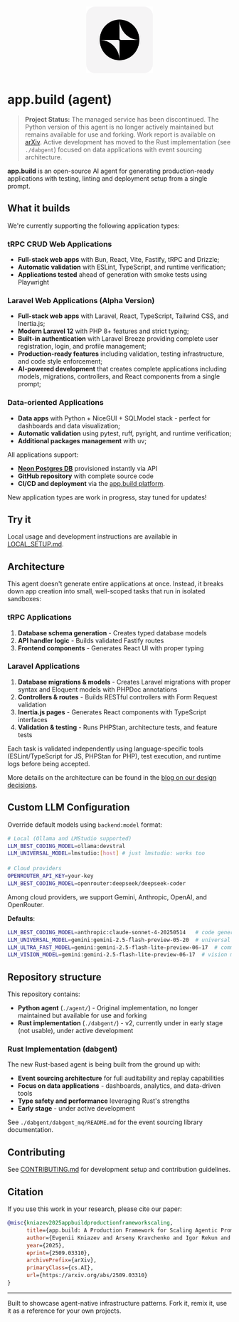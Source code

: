 <div align="center">
  <img src="logo.png" alt="app.build logo" width="150">
</div>

# app.build (agent)

> **Project Status:** The managed service has been discontinued. The Python version of this agent is no longer actively maintained but remains available for use and forking. Work report is available on [arXiv](https://arxiv.org/abs/2509.03310). Active development has moved to the Rust implementation (see `./dabgent`) focused on data applications with event sourcing architecture.

**app.build** is an open-source AI agent for generating production-ready applications with testing, linting and deployment setup from a single prompt.

## What it builds

We're currently supporting the following application types:

### tRPC CRUD Web Applications

- **Full-stack web apps** with Bun, React, Vite, Fastify, tRPC and Drizzle;
- **Automatic validation** with ESLint, TypeScript, and runtime verification;
- **Applications tested** ahead of generation with smoke tests using Playwright

### Laravel Web Applications (Alpha Version)

- **Full-stack web apps** with Laravel, React, TypeScript, Tailwind CSS, and Inertia.js;
- **Modern Laravel 12** with PHP 8+ features and strict typing;
- **Built-in authentication** with Laravel Breeze providing complete user registration, login, and profile management;
- **Production-ready features** including validation, testing infrastructure, and code style enforcement;
- **AI-powered development** that creates complete applications including models, migrations, controllers, and React components from a single prompt;

### Data-oriented Applications

- **Data apps** with Python + NiceGUI + SQLModel stack - perfect for dashboards and data visualization;
- **Automatic validation** using pytest, ruff, pyright, and runtime verification;
- **Additional packages management** with uv;

All applications support:
- **[Neon Postgres DB](https://get.neon.com/ab5)** provisioned instantly via API
- **GitHub repository** with complete source code
- **CI/CD and deployment** via the [app.build platform](https://github.com/appdotbuild/platform).

New application types are work in progress, stay tuned for updates!

## Try it

Local usage and development instructions are available in [LOCAL_SETUP.md](LOCAL_SETUP.md).

## Architecture

This agent doesn't generate entire applications at once. Instead, it breaks down app creation into small, well-scoped tasks that run in isolated sandboxes:

### tRPC Applications
1. **Database schema generation** - Creates typed database models
2. **API handler logic** - Builds validated Fastify routes
3. **Frontend components** - Generates React UI with proper typing

### Laravel Applications
1. **Database migrations & models** - Creates Laravel migrations with proper syntax and Eloquent models with PHPDoc annotations
2. **Controllers & routes** - Builds RESTful controllers with Form Request validation
3. **Inertia.js pages** - Generates React components with TypeScript interfaces
4. **Validation & testing** - Runs PHPStan, architecture tests, and feature tests

Each task is validated independently using language-specific tools (ESLint/TypeScript for JS, PHPStan for PHP), test execution, and runtime logs before being accepted.

More details on the architecture can be found in the [blog on our design decisions](https://www.app.build/blog/design-decisions).

## Custom LLM Configuration

Override default models using `backend:model` format:

```bash
# Local (Ollama and LMStudio supported)
LLM_BEST_CODING_MODEL=ollama:devstral
LLM_UNIVERSAL_MODEL=lmstudio:[host] # just lmstudio: works too

# Cloud providers
OPENROUTER_API_KEY=your-key
LLM_BEST_CODING_MODEL=openrouter:deepseek/deepseek-coder
```
Among cloud providers, we support Gemini, Anthropic, OpenAI, and OpenRouter.

**Defaults**:

```bash
LLM_BEST_CODING_MODEL=anthropic:claude-sonnet-4-20250514   # code generation
LLM_UNIVERSAL_MODEL=gemini:gemini-2.5-flash-preview-05-20  # universal model, chat with user
LLM_ULTRA_FAST_MODEL=gemini:gemini-2.5-flash-lite-preview-06-17  # commit generation etc.
LLM_VISION_MODEL=gemini:gemini-2.5-flash-lite-preview-06-17  # vision model for UI validation
```

## Repository structure

This repository contains:
- **Python agent** (`./agent/`) - Original implementation, no longer maintained but available for use and forking
- **Rust implementation** (`./dabgent/`) - v2, currently under in early stage (not usable), under active development

### Rust Implementation (dabgent)

The new Rust-based agent is being built from the ground up with:
- **Event sourcing architecture** for full auditability and replay capabilities
- **Focus on data applications** - dashboards, analytics, and data-driven tools
- **Type safety and performance** leveraging Rust's strengths
- **Early stage** - under active development

See `./dabgent/dabgent_mq/README.md` for the event sourcing library documentation.

## Contributing

See [CONTRIBUTING.md](CONTRIBUTING.md) for development setup and contribution guidelines.

## Citation

If you use this work in your research, please cite our paper:

```bibtex
@misc{kniazev2025appbuildproductionframeworkscaling,
      title={app.build: A Production Framework for Scaling Agentic Prompt-to-App Generation with Environment Scaffolding},
      author={Evgenii Kniazev and Arseny Kravchenko and Igor Rekun and James Broadhead and Nikita Shamgunov and Pranav Sah and Pratik Nichite and Ivan Yamshchikov},
      year={2025},
      eprint={2509.03310},
      archivePrefix={arXiv},
      primaryClass={cs.AI},
      url={https://arxiv.org/abs/2509.03310}
}
```

---

Built to showcase agent-native infrastructure patterns. Fork it, remix it, use it as a reference for your own projects.
